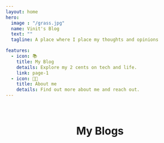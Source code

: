 ```yaml
---
layout: home
hero:
  image : "/grass.jpg"
  name: Vinit's Blog
  text: ""
  tagline: A place where I place my thoughts and opinions

features:
  - icon: 📚
    title: My Blog
    details: Explore my 2 cents on tech and life.
    link: page-1
  - icon: 👨‍💻
    title: About me
    details: Find out more about me and reach out.
---
```


<!-- <Home imgUrl="/grass.jpg" 
      title="Vinit's Blog" 
      desc="Less is more." 
      :links="[{ url: 'https://github.com/izhichao/vitepress-theme-minimalism', text: 'Github ->' }]" 
/> -->
<br>


<h1 style="text-align: center; align-self: center;">My Blogs</h1>


<script setup>
  import { useData } from "vitepress";
  const { theme } = useData();
  const page = theme.value.page;
  const posts = theme.value.posts.slice(0,7);
</script>

<Page :posts="posts" :pageConfig="page" :pageCurrent="1" :pageTotal="2" :index="false" :pageMax="page?.max || 5" :pinned="page?.pinned || '[pin]'"/>
